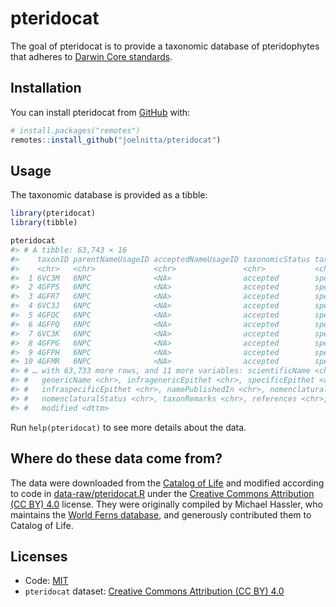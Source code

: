 
<!-- README.md is generated from README.Rmd. Please edit that file -->

# pteridocat

<!-- badges: start -->
<!-- badges: end -->

The goal of pteridocat is to provide a taxonomic database of
pteridophytes that adheres to [Darwin Core
standards](https://dwc.tdwg.org/).

## Installation

You can install pteridocat from [GitHub](https://github.com/) with:

``` r
# install.packages("remotes")
remotes::install_github("joelnitta/pteridocat")
```

## Usage

The taxonomic database is provided as a tibble:

``` r
library(pteridocat)
library(tibble)

pteridocat
#> # A tibble: 63,743 × 16
#>    taxonID parentNameUsageID acceptedNameUsageID taxonomicStatus taxonRank
#>    <chr>   <chr>             <chr>               <chr>           <chr>    
#>  1 6VC3M   6NPC              <NA>                accepted        species  
#>  2 4GFPS   6NPC              <NA>                accepted        species  
#>  3 4GFR7   6NPC              <NA>                accepted        species  
#>  4 6VC3J   6NPC              <NA>                accepted        species  
#>  5 4GFQC   6NPC              <NA>                accepted        species  
#>  6 4GFPQ   6NPC              <NA>                accepted        species  
#>  7 6VC3K   6NPC              <NA>                accepted        species  
#>  8 4GFPG   6NPC              <NA>                accepted        species  
#>  9 4GFPH   6NPC              <NA>                accepted        species  
#> 10 4GFMR   6NPC              <NA>                accepted        species  
#> # … with 63,733 more rows, and 11 more variables: scientificName <chr>,
#> #   genericName <chr>, infragenericEpithet <chr>, specificEpithet <chr>,
#> #   infraspecificEpithet <chr>, namePublishedIn <chr>, nomenclaturalCode <chr>,
#> #   nomenclaturalStatus <chr>, taxonRemarks <chr>, references <chr>,
#> #   modified <dttm>
```

Run `help(pteridocat)` to see more details about the data.

## Where do these data come from?

The data were downloaded from the [Catalog of
Life](https://www.catalogueoflife.org/) and modified according to code
in [data-raw/pteridocat.R](data-raw/pteridocat.R) under the [Creative
Commons Attribution (CC BY)
4.0](https://creativecommons.org/licenses/by/4.0/) license. They were
originally compiled by Michael Hassler, who maintains the [World Ferns
database](https://www.worldplants.de/world-ferns/ferns-and-lycophytes-list),
and generously contributed them to Catalog of Life.

## Licenses

-   Code: [MIT](LICENSE.md)
-   `pteridocat` dataset: [Creative Commons Attribution (CC BY)
    4.0](https://creativecommons.org/licenses/by/4.0/)
